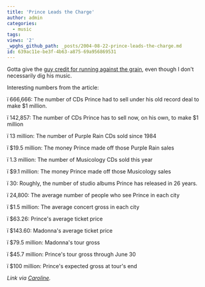 ```yaml
---
title: 'Prince Leads the Charge'
author: admin
categories:
  - music
tags: 
views: '2'
_wpghs_github_path: _posts/2004-08-22-prince-leads-the-charge.md
id: 639ac11e-be3f-4b63-a875-69a956869531
---
```

<p>Gotta give the <a href="http://www.insidedenver.com/drmn/music/article/0,1299,DRMN_54_3126201,00.html">guy credit for running against the grain</a>, even though I don't necessarily dig his music.</p>
<p>Interesting numbers from the article:</p>
<p>ï 666,666: The number of CDs Prince had to sell under his old record deal to make $1 million.</p>
<p>ï 142,857: The number of CDs Prince has to sell now, on his own, to make $1 million</p>
<p>ï 13 million: The number of Purple Rain CDs sold since 1984</p>
<p>ï $19.5 million: The money Prince made off those Purple Rain sales</p>
<p>ï 1.3 million: The number of Musicology CDs sold this year</p>
<p>ï $9.1 million: The money Prince made off those Musicology sales</p>
<p>ï 30: Roughly, the number of studio albums Prince has released in 26 years.</p>
<p>ï 24,800: The average number of people who see Prince in each city</p>
<p>ï $1.5 million: The average concert gross in each city</p>
<p>ï $63.26: Prince's average ticket price</p>
<p>ï $143.60: Madonna's average ticket price</p>
<p>ï $79.5 million: Madonna's tour gross</p>
<p>ï $45.7 million: Prince's tour gross through June 30</p>
<p>ï $100 million: Prince's expected gross at tour's end</p>
<p><i>Link via <a href="http://www.prolific.org/">Caroline</a>.</i></p>

